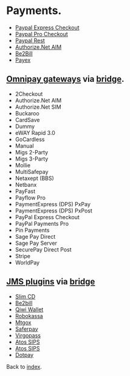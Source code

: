 # Payments.

* [Paypal Express Checkout](https://github.com/Payum/PaypalExpressCheckoutNvp/blob/master/docs/index.md)
* [Paypal Pro Checkout](https://github.com/Payum/PaypalProCheckoutNvp/blob/master/docs/index.md)
* [Paypal Rest](https://github.com/Payum/PaypalRest/blob/master/docs/index.md)
* [Authorize.Net AIM](https://github.com/Payum/AuthorizeNetAim/blob/master/docs/index.md)
* [Be2Bill](https://github.com/Payum/Be2Bill/blob/master/docs/index.md)
* [Payex](https://github.com/Payum/Payex/blob/master/docs/index.md)

## [Omnipay gateways](https://github.com/adrianmacneil/omnipay) via [bridge](https://github.com/Payum/OmnipayBridge).

* 2Checkout
* Authorize.Net AIM
* Authorize.Net SIM
* Buckaroo
* CardSave
* Dummy
* eWAY Rapid 3.0
* GoCardless
* Manual
* Migs 2-Party
* Migs 3-Party
* Mollie
* MultiSafepay
* Netaxept (BBS)
* Netbanx
* PayFast
* Payflow Pro
* PaymentExpress (DPS) PxPay
* PaymentExpress (DPS) PxPost
* PayPal Express Checkout
* PayPal Payments Pro
* Pin Payments
* Sage Pay Direct
* Sage Pay Server
* SecurePay Direct Post
* Stripe
* WorldPay

## [JMS plugins](http://jmsyst.com/bundles/JMSPaymentCoreBundle) via [bridge](https://github.com/Payum/JMSPaymentBridge)

* [Slim CD](https://github.com/mpoplin/TPMPaymentSlimCDBundle)
* [Be2bill](https://github.com/rezzza/PaymentBe2billBundle)
* [Qiwi Wallet](https://github.com/chewbacco/ChewbaccoPaymentQiwiWalletBundle)
* [Robokassa](https://github.com/karser/RobokassaBundle)
* [Mtgox](https://github.com/wikp/PaymentMtgoxBundle)
* [Saferpay](https://github.com/ibrows/PaymentSaferpayBundle)
* [Virgopass](https://github.com/cariboo/CaribooPaymentVirgopassBundle)
* [Atos SIPS](https://github.com/cariboo/CaribooPaymentSipsBundle)
* [Atos SIPS](https://github.com/cariboo/CaribooPaymentSipsBundle)
* [Dotpay](https://github.com/ETSGlobal/ETSPaymentDotpayBundle)

Back to [index](index.md).